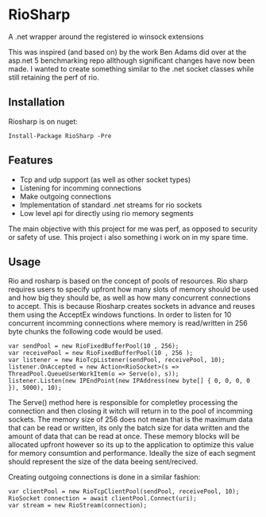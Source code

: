 # RioSharp
A .net wrapper around the registered io winsock extensions

This was inspired (and based on) by the work Ben Adams did over at the asp.net 5 benchmarking repo allthough significant changes have now been made. I wanted to create something similar to the .net socket classes while still retaining the perf of rio.

## Installation
Riosharp is on nuget:
    
    Install-Package RioSharp -Pre 

## Features
* Tcp and udp support (as well as other socket types)
* Listening for incomming connections
* Make outgoing connections
* Implementation of standard .net streams for rio sockets
* Low level api for directly using rio memory segments

The main objective with this project for me was perf, as opposed to security or safety of use. This project i also something i work on in my spare time.

## Usage
Rio and rosharp is based on the concept of pools of resources. Rio sharp requires users to specify upfront how many slots of memory should be used and how big they should be, as well as how many concurrent connections to accept. This is because Riosharp creates sockets in advance and reuses them using the AcceptEx windows functions. In order to listen for 10 concurrent incomming connections where memory is read/written in 256 byte chunks the following code would be used.

    var sendPool = new RioFixedBufferPool(10 , 256);
    var receivePool = new RioFixedBufferPool(10 , 256 );
    var listener = new RioTcpListener(sendPool, receivePool, 10);
    listener.OnAccepted = new Action<RioSocket>(s => ThreadPool.QueueUserWorkItem(o => Serve(o), s));
    listener.Listen(new IPEndPoint(new IPAddress(new byte[] { 0, 0, 0, 0 }), 5000), 10);
    
The Serve() method here is responsible for completley processing the connection and then closing it witch will return in to the pool of incomming sockets. The memory size of 256 does not mean that is the maximum data that can be read or written, its only the batch size for data written and the amount of data that can be read at once. These memory blocks will be allocated upfront however so its up to the application to optimize this value for memory consumtion and performance. Ideally the size of each segment should represent the size of the data beeing sent/recived.

Creating outgoing connections is done in a similar fashion:

    var clientPool = new RioTcpClientPool(sendPool, receivePool, 10);
    RioSocket connection = await clientPool.Connect(uri);
    var stream = new RioStream(connection);
    
